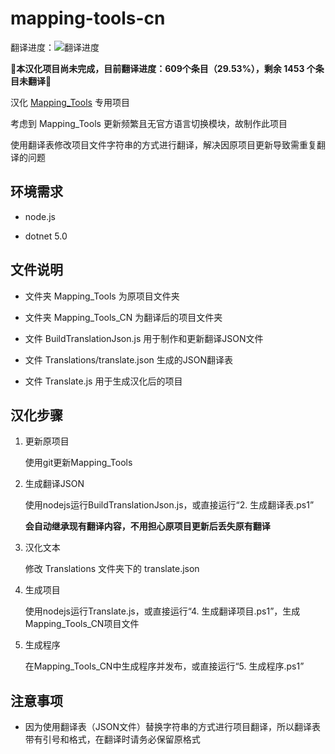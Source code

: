 # mapping-tools-cn

翻译进度：![翻译进度](https://geps.dev/progress/29)

🚧**本汉化项目尚未完成，目前翻译进度：609个条目（29.53%），剩余 1453 个条目未翻译**🚧

汉化 [Mapping_Tools](https://github.com/OliBomby/Mapping_Tools) 专用项目

考虑到 Mapping_Tools 更新频繁且无官方语言切换模块，故制作此项目

使用翻译表修改项目文件字符串的方式进行翻译，解决因原项目更新导致需重复翻译的问题

## 环境需求

- node.js

- dotnet 5.0

## 文件说明

- 文件夹 Mapping_Tools 为原项目文件夹

- 文件夹 Mapping_Tools_CN 为翻译后的项目文件夹

- 文件 BuildTranslationJson.js 用于制作和更新翻译JSON文件

- 文件 Translations/translate.json 生成的JSON翻译表

- 文件 Translate.js 用于生成汉化后的项目

## 汉化步骤

1. 更新原项目

   使用git更新Mapping_Tools

2. 生成翻译JSON

   使用nodejs运行BuildTranslationJson.js，或直接运行“2. 生成翻译表.ps1”

   **会自动继承现有翻译内容，不用担心原项目更新后丢失原有翻译**

3. 汉化文本

   修改 Translations 文件夹下的 translate.json

4. 生成项目

   使用nodejs运行Translate.js，或直接运行“4. 生成翻译项目.ps1”，生成Mapping_Tools_CN项目文件

5. 生成程序

   在Mapping_Tools_CN中生成程序并发布，或直接运行“5. 生成程序.ps1”

## 注意事项

- 因为使用翻译表（JSON文件）替换字符串的方式进行项目翻译，所以翻译表带有引号和格式，在翻译时请务必保留原格式

